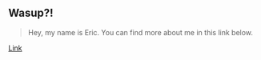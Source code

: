 ## Wasup?!

> Hey, my name is Eric. You can find more about me in this link below.

[Link](https://ericviana.com.br)


